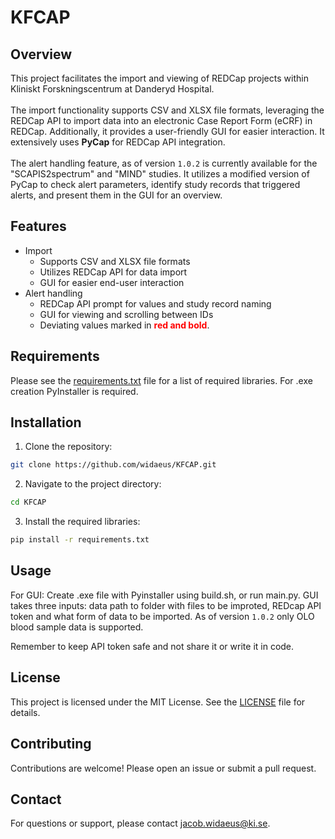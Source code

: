 # KFCAP

## Overview
This project facilitates the import and viewing of REDCap projects within Kliniskt Forskningscentrum at Danderyd Hospital. \
\
The import functionality supports CSV and XLSX file formats, leveraging the REDCap API to import data into an electronic Case Report Form (eCRF) in REDCap. Additionally, it provides a user-friendly GUI for easier interaction.
It extensively uses **PyCap** for REDCap API integration.\
\
The alert handling feature, as of version `1.0.2` is currently available for the "SCAPIS2spectrum" and "MIND" studies. It utilizes a modified version of PyCap to check alert parameters, identify study records that triggered alerts, and present them in the GUI for an overview.

## Features
- Import
  - Supports CSV and XLSX file formats
  - Utilizes REDCap API for data import
  - GUI for easier end-user interaction
- Alert handling
  - REDCap API prompt for values and study record naming
  - GUI for viewing and scrolling between IDs
  - Deviating values marked in **<span style="color:red;">red and bold</span>**.

## Requirements
Please see the [requirements.txt](requirements.txt) file for a list of required libraries. For .exe creation PyInstaller is required.

## Installation
1. Clone the repository:
  ```sh
  git clone https://github.com/widaeus/KFCAP.git
  ```
2. Navigate to the project directory:
  ```sh
  cd KFCAP
  ```
3. Install the required libraries:
  ```sh
  pip install -r requirements.txt
  ```

## Usage
For GUI:
Create .exe file with Pyinstaller using build.sh, or run main.py.
GUI takes three inputs: data path to folder with files to be improted, REDcap API token and what form of data to be imported. As of version `1.0.2` only OLO blood sample data is supported.

Remember to keep API token safe and not share it or write it in code.

## License
This project is licensed under the MIT License. See the [LICENSE](LICENSE) file for details.

## Contributing
Contributions are welcome! Please open an issue or submit a pull request.

## Contact
For questions or support, please contact [jacob.widaeus@ki.se](mailto:jacob.widaeus@ki.se).
